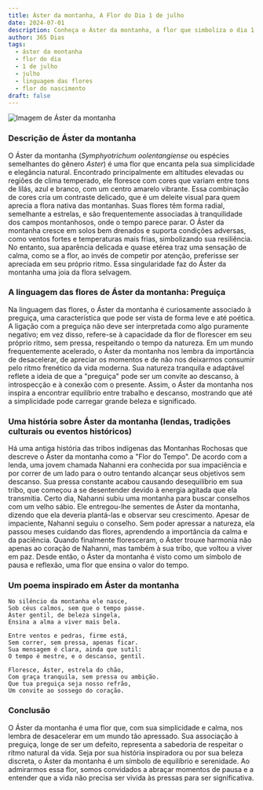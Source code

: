 ```yaml
---
title: Áster da montanha, A Flor do Dia 1 de julho
date: 2024-07-01
description: Conheça o Áster da montanha, a flor que simboliza o dia 1 de julho e seu significado 'Preguiça'. Explore a beleza e o simbolismo desta flor encantadora.
author: 365 Dias
tags:
  - áster da montanha
  - flor do dia
  - 1 de julho
  - julho
  - linguagem das flores
  - flor do nascimento
draft: false
---
```


![Imagem de Áster da montanha](https://cdn.pixabay.com/photo/2017/11/14/00/28/wormwood-some-competition-2947198_960_720.jpg#center)


### Descrição de Áster da montanha

O Áster da montanha (_Symphyotrichum oolentangiense_ ou espécies semelhantes do gênero _Aster_) é uma flor que encanta pela sua simplicidade e elegância natural. Encontrado principalmente em altitudes elevadas ou regiões de clima temperado, ele floresce com cores que variam entre tons de lilás, azul e branco, com um centro amarelo vibrante. Essa combinação de cores cria um contraste delicado, que é um deleite visual para quem aprecia a flora nativa das montanhas. Suas flores têm forma radial, semelhante a estrelas, e são frequentemente associadas à tranquilidade dos campos montanhosos, onde o tempo parece parar. O Áster da montanha cresce em solos bem drenados e suporta condições adversas, como ventos fortes e temperaturas mais frias, simbolizando sua resiliência. No entanto, sua aparência delicada e quase etérea traz uma sensação de calma, como se a flor, ao invés de competir por atenção, preferisse ser apreciada em seu próprio ritmo. Essa singularidade faz do Áster da montanha uma joia da flora selvagem.

### A linguagem das flores de Áster da montanha: Preguiça

Na linguagem das flores, o Áster da montanha é curiosamente associado à preguiça, uma característica que pode ser vista de forma leve e até poética. A ligação com a preguiça não deve ser interpretada como algo puramente negativo; em vez disso, refere-se à capacidade da flor de florescer em seu próprio ritmo, sem pressa, respeitando o tempo da natureza. Em um mundo frequentemente acelerado, o Áster da montanha nos lembra da importância de desacelerar, de apreciar os momentos e de não nos deixarmos consumir pelo ritmo frenético da vida moderna. Sua natureza tranquila e adaptável reflete a ideia de que a "preguiça" pode ser um convite ao descanso, à introspecção e à conexão com o presente. Assim, o Áster da montanha nos inspira a encontrar equilíbrio entre trabalho e descanso, mostrando que até a simplicidade pode carregar grande beleza e significado.

### Uma história sobre Áster da montanha (lendas, tradições culturais ou eventos históricos)

Há uma antiga história das tribos indígenas das Montanhas Rochosas que descreve o Áster da montanha como a "Flor do Tempo". De acordo com a lenda, uma jovem chamada Nahanni era conhecida por sua impaciência e por correr de um lado para o outro tentando alcançar seus objetivos sem descanso. Sua pressa constante acabou causando desequilíbrio em sua tribo, que começou a se desentender devido à energia agitada que ela transmitia. Certo dia, Nahanni subiu uma montanha para buscar conselhos com um velho sábio. Ele entregou-lhe sementes de Áster da montanha, dizendo que ela deveria plantá-las e observar seu crescimento. Apesar de impaciente, Nahanni seguiu o conselho. Sem poder apressar a natureza, ela passou meses cuidando das flores, aprendendo a importância da calma e da paciência. Quando finalmente floresceram, o Áster trouxe harmonia não apenas ao coração de Nahanni, mas também à sua tribo, que voltou a viver em paz. Desde então, o Áster da montanha é visto como um símbolo de pausa e reflexão, uma flor que ensina o valor do tempo.

### Um poema inspirado em Áster da montanha

```
No silêncio da montanha ele nasce,  
Sob céus calmos, sem que o tempo passe.  
Áster gentil, de beleza singela,  
Ensina a alma a viver mais bela.  

Entre ventos e pedras, firme está,  
Sem correr, sem pressa, apenas ficar.  
Sua mensagem é clara, ainda que sutil:  
O tempo é mestre, e o descanso, gentil.  

Floresce, Áster, estrela do chão,  
Com graça tranquila, sem pressa ou ambição.  
Que tua preguiça seja nosso refrão,  
Um convite ao sossego do coração.
```

### Conclusão

O Áster da montanha é uma flor que, com sua simplicidade e calma, nos lembra de desacelerar em um mundo tão apressado. Sua associação à preguiça, longe de ser um defeito, representa a sabedoria de respeitar o ritmo natural da vida. Seja por sua história inspiradora ou por sua beleza discreta, o Áster da montanha é um símbolo de equilíbrio e serenidade. Ao admirarmos essa flor, somos convidados a abraçar momentos de pausa e a entender que a vida não precisa ser vivida às pressas para ser significativa.